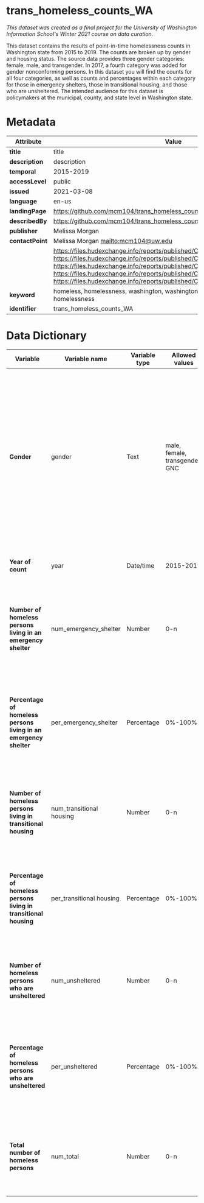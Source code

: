 # trans_homeless_counts_WA

_This dataset was created as a final project for the University of Washington Information School's Winter 2021 course on data curation._

This dataset contains the results of point-in-time homelessness counts in Washington state from 2015 to 2019. The counts are broken up by gender and housing status. The source data provides three gender categories: female, male, and transgender. In 2017, a fourth category was added for gender nonconforming persons. In this dataset you will find the counts for all four categories, as well as counts and percentages within each category for those in emergency shelters, those in transitional housing, and those who are unsheltered. The intended audience for this dataset is policymakers at the municipal, county, and state level in Washington state.

# Metadata

| **Attribute** | **Value** |
| --- | --- |
| **title** | title |
| **description** | description |
| **temporal** | 2015-2019 |
| **accessLevel** | public |
| **issued** | 2021-03-08 |
| **language** | en-us |
| **landingPage** | https://github.com/mcm104/trans_homeless_counts_WA |
| **describedBy** | https://github.com/mcm104/trans_homeless_counts_WA#data-dictionary |
| **publisher** | Melissa Morgan |
| **contactPoint** | Melissa Morgan <mailto:mcm104@uw.edu> |
| | https://files.hudexchange.info/reports/published/CoC_PopSub_State_WA_2015.pdf, https://files.hudexchange.info/reports/published/CoC_PopSub_State_WA_2016.pdf, https://files.hudexchange.info/reports/published/CoC_PopSub_State_WA_2017.pdf, https://files.hudexchange.info/reports/published/CoC_PopSub_State_WA_2018.pdf, https://files.hudexchange.info/reports/published/CoC_PopSub_State_WA_2019.pdf
| **keyword** | homeless, homelessness, washington, washington state, trans, transgender, trans homelessness |
| **identifier** | trans_homeless_counts_WA |

# Data Dictionary

| **Variable** | **Variable name** | **Variable type** | **Allowed values** | **Description** |
| --- | --- | --- | --- | --- |
| **Gender** | gender | Text | male, female, transgender, GNC | The gender that the given segment of persons are identified as in a homeless count.Gender values based on those provided in source data. GNC stands for "gender non-conforming" and refers to individuals who do not identify as male, female, or transgender. |
| **Year of count** | year | Date/time | 2015-2019 | The year in which the homeless count occurred. |
| **Number of homeless persons living in an emergency shelter** |	num_emergency_shelter |	Number |	0-n	| The number of persons of the given gender who were living in an emergency shelter at the time of the homeless count. |
| **Percentage of homeless persons living in an emergency shelter** |	per_emergency_shelter |	Percentage |	0%-100% |	The percentage of homeless persons of the given gender who are living in an emergency shelter at the time of the homeless count. |
| **Number of homeless persons living in transitional housing** |	num_transitional housing |	Number |	0-n	| The number of persons of the given gender who were living in transitional housing at the time of the homeless count. |
| **Percentage of homeless persons living in transitional housing** |	per_transitional housing |	Percentage |	0%-100% |	The percentage of homeless persons of the given gender who are living in transitional housing at the time of the homeless count. |
| **Number of homeless persons who are unsheltered** |	num_unsheltered	| Number |	0-n |	The number of persons of the given gender who were unsheltered at the time of the homeless count. |
| **Percentage of homeless persons who are unsheltered** |	per_unsheltered	| Percentage |	0%-100% |	The percentage of homeless persons of the given gender who are living in an emergency shelter at the time of the homeless count. |
| **Total number of homeless persons** |	num_total |	Number |	0-n |	The total number of persons of the given gender who were counted during the homeless count. |
